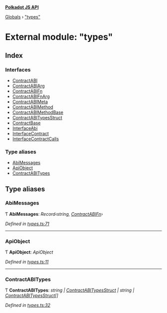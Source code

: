 **[Polkadot JS API](../README.md)**

[Globals](../globals.md) › [&quot;types&quot;](_types_.md)

# External module: "types"

## Index

### Interfaces

* [ContractABI](../interfaces/_types_.contractabi.md)
* [ContractABIArg](../interfaces/_types_.contractabiarg.md)
* [ContractABIFn](../interfaces/_types_.contractabifn.md)
* [ContractABIFnArg](../interfaces/_types_.contractabifnarg.md)
* [ContractABIMeta](../interfaces/_types_.contractabimeta.md)
* [ContractABIMethod](../interfaces/_types_.contractabimethod.md)
* [ContractABIMethodBase](../interfaces/_types_.contractabimethodbase.md)
* [ContractABITypesStruct](../interfaces/_types_.contractabitypesstruct.md)
* [ContractBase](../interfaces/_types_.contractbase.md)
* [InterfaceAbi](../interfaces/_types_.interfaceabi.md)
* [InterfaceContract](../interfaces/_types_.interfacecontract.md)
* [InterfaceContractCalls](../interfaces/_types_.interfacecontractcalls.md)

### Type aliases

* [AbiMessages](_types_.md#abimessages)
* [ApiObject](_types_.md#apiobject)
* [ContractABITypes](_types_.md#contractabitypes)

## Type aliases

###  AbiMessages

Ƭ **AbiMessages**: *Record‹string, [ContractABIFn](../interfaces/_types_.contractabifn.md)›*

*Defined in [types.ts:71](https://github.com/polkadot-js/api/blob/fff6f31/packages/api-contract/src/types.ts#L71)*

___

###  ApiObject

Ƭ **ApiObject**: *ApiObject<ApiType>*

*Defined in [types.ts:11](https://github.com/polkadot-js/api/blob/fff6f31/packages/api-contract/src/types.ts#L11)*

___

###  ContractABITypes

Ƭ **ContractABITypes**: *string | [ContractABITypesStruct](../interfaces/_types_.contractabitypesstruct.md) | string | [ContractABITypesStruct](../interfaces/_types_.contractabitypesstruct.md)[]*

*Defined in [types.ts:32](https://github.com/polkadot-js/api/blob/fff6f31/packages/api-contract/src/types.ts#L32)*